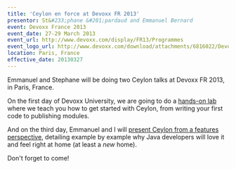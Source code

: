 ```yaml
---
title: 'Ceylon en force at Devoxx FR 2013'
presentor: St&#233;phane &#201;pardaud and Emmanuel Bernard
event: Devoxx France 2013
event_date: 27-29 March 2013
event_url: http://www.devoxx.com/display/FR13/Programmes
event_logo_url: http://www.devoxx.com/download/attachments/6816022/DevoxxFR-2012-banniere-400-155.png
location: Paris, France
effective_date: 20130327
---
```

Emmanuel and Stephane will be doing two Ceylon talks at Devoxx FR 2013, in Paris, France.

On the first day of Devoxx University, we are going to do a [hands-on lab](http://www.devoxx.com/display/FR13/Les+mains+dans+le+Ceylon+++venez+coder+avec+les+auteurs+du+langage)
where we teach you how to get started with Ceylon, from writing your first code to publishing modules.

And on the third day, Emmanuel and I will [present Ceylon from a features perspective](http://www.devoxx.com/display/FR13/99+recettes+de+Ceylon),
detailing example by example why Java developers will love it and feel right at home (at least a _new_ home).

Don't forget to come!
